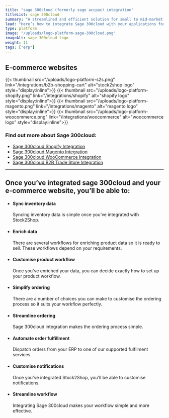 ```yaml
---
title: "sage 300cloud (formerly sage accpac) integration"
titleList: sage 300cloud
summary: "A streamlined and efficient solution for small to mid-market companies with up to several hundred users."
lead: "Here’s how to integrate Sage 300cloud with your applications for a streamlined workflow."
type: platform
image: "/uploads/logo-platform-sage-300cloud.png"
imageAlt: sage 300cloud logo
weight: 11
tags: ["erp"]
---
```


## E-commerce websites

{{< thumbnail src="/uploads/logo-platform-s2s.png" link="/integrations/b2b-shopping-cart" alt="stock2shop logo" style="display:inline">}}
{{< thumbnail src="/uploads/logo-platform-shopify.png" link="/integrations/shopify" alt="shopify logo" style="display:inline">}}
{{< thumbnail src="/uploads/logo-platform-magento.png" link="/integrations/magento" alt="magento logo" style="display:inline">}}
{{< thumbnail src="/uploads/logo-platform-woocommerce.png" link="/integrations/woocommerce" alt="woocommerce logo" style="display:inline">}}

### Find out more about Sage 300cloud:

- [Sage 300cloud Shopify Integration](/integrations/Sage-300cloud-shopify/ "Sage 300cloud Shopify Integration")
- [Sage 300cloud Magento Integration](/integrations/Sage-300cloud-magento/ "Sage 300cloud Magento Integration")
- [Sage 300cloud WooCommerce Integration](/integrations/Sage-300cloud-woocommerce/ "Sage 300cloud WooCommerce Integration")
- [Sage 300cloud B2B Trade Store Integration](/integrations/Sage-300cloud-b2b-trade-store/ "Sage 300cloud B2B Trade Store Integration")

---

## Once you’ve integrated sage 300cloud and your e-commerce website, you’ll be able to:

*   #### Sync inventory data
    
    Syncing inventory data is simple once you’ve integrated with Stock2Shop.
*   #### Enrich data
    
    There are several workflows for enriching product data so it is ready to sell. These workflows depend on your requirements.
*   #### Customise product workflow
    
    Once you’ve enriched your data, you can decide exactly how to set up your product workflow.
*   #### Simplify ordering
    
    There are a number of choices you can make to customise the ordering process so it suits your workflow perfectly.
*   #### Streamline ordering
    
    Sage 300cloud integration makes the ordering process simple.
*   #### Automate order fulfillment
    
    Dispatch orders from your ERP to one of our supported fulfilment services.
*   #### Customise notifications
    
    Once you’ve integrated Stock2Shop, you’ll be able to customise notifications.
*   #### Streamline workflow
    
    Integrating Sage 300cloud makes your workflow simple and more effective.